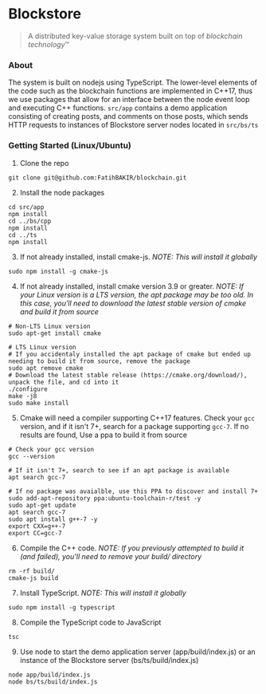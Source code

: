 # Blockstore

>A distributed key-value storage system built on top of *blockchain technology*™

### About

The system is built on nodejs using TypeScript. The lower-level elements of the code such as the blockchain functions are implemented in C++17, thus we use packages that allow for an interface between the node event loop and executing C++ functions. `src/app` contains a demo application consisting of creating posts, and comments on those posts, which sends HTTP requests to instances of Blockstore server nodes located in `src/bs/ts`

### Getting Started (Linux/Ubuntu)

1. Clone the repo
```
git clone git@github.com:FatihBAKIR/blockchain.git
```

2. Install the node packages
```
cd src/app
npm install
cd ../bs/cpp
npm install
cd ../ts
npm install
```

3. If not already installed, install cmake-js. *NOTE: This will install it globally*
```
sudo npm install -g cmake-js
```

4. If not already installed, install cmake version 3.9 or greater. *NOTE: If your Linux version is a LTS version, the apt package may be too old. In this case, you'll need to download the latest stable version of cmake and build it from source*
```
# Non-LTS Linux version
sudo apt-get install cmake

# LTS Linux version
# If you accidentaly installed the apt package of cmake but ended up needing to build it from source, remove the package
sudo apt remove cmake
# Download the latest stable release (https://cmake.org/download/), unpack the file, and cd into it
./configure
make -j8
sudo make install
```

5. Cmake will need a compiler supporting C++17 features. Check your `gcc` version, and if it isn't 7+, search for a package supporting `gcc-7`. If no results are found, Use a ppa to build it from source
```
# Check your gcc version
gcc --version

# If it isn't 7+, search to see if an apt package is available
apt search gcc-7

# If no package was avaialble, use this PPA to discover and install 7+
sudo add-apt-repository ppa:ubuntu-toolchain-r/test -y
sudo apt-get update
apt search gcc-7
sudo apt install g++-7 -y
export CXX=g++-7
export CC=gcc-7
```

6. Compile the C++ code. *NOTE: If you previously attempted to build it (and failed), you'll need to remove your build/ directory*
```
rm -rf build/
cmake-js build
```

7. Install TypeScript. *NOTE: This will install it globally*
```
sudo npm install -g typescript
```

8. Compile the TypeScript code to JavaScript
```
tsc
```

9. Use node to start the demo application server (app/build/index.js) or an instance of the Blockstore server (bs/ts/build/index.js)
```
node app/build/index.js
node bs/ts/build/index.js
```